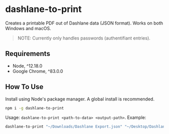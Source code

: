 # dashlane-to-print

Creates a printable PDF out of Dashlane data (JSON format). Works on both Windows and macOS.

> NOTE: Currently only handles passwords (authentifiant entries).

## Requirements

- Node, ^12.18.0
- Google Chrome, ^83.0.0

## How To Use

Install using Node's package manager. A global install is recommended.

```bash
npm i -g dashlane-to-print
```

Usage: `dashlane-to-print <path-to-data> <output-path>`. Example:

```bash
dashlane-to-print "~/Downloads/Dashlane Export.json" "~/Desktop/Dashlane.pdf"
```
